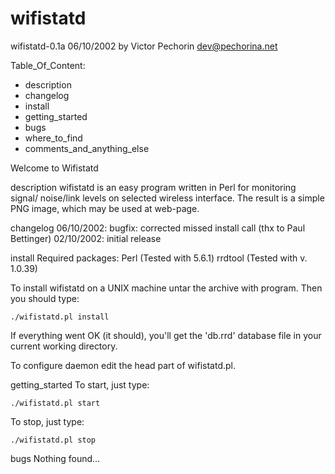 wifistatd
=========

wifistatd-0.1a 06/10/2002 by Victor Pechorin <dev@pechorina.net>

 Table_Of_Content:

   * description
   * changelog
   * install
   * getting_started
   * bugs
   * where_to_find
   * comments_and_anything_else

Welcome to Wifistatd

 description
  wifistatd is an easy program written in Perl for monitoring signal/
  noise/link levels on selected wireless interface. The result is a 
  simple PNG image, which may be used at web-page.

 changelog
  06/10/2002: bugfix: corrected missed install call (thx to Paul Bettinger)
  02/10/2002: initial release

 install
  Required packages:
  Perl    (Tested with 5.6.1)
  rrdtool (Tested with v. 1.0.39)
    
  To install wifistatd on a UNIX machine untar the archive with program.
  Then you should type:

    ./wifistatd.pl install

  If everything went OK (it should), you'll get the 'db.rrd' database file
  in your current working directory.

  To configure daemon edit the head part of wifistatd.pl.
  
 getting_started
  To start, just type:
  
    ./wifistatd.pl start

  To stop, just type:
  
    ./wifistatd.pl stop

 bugs
  Nothing found...

